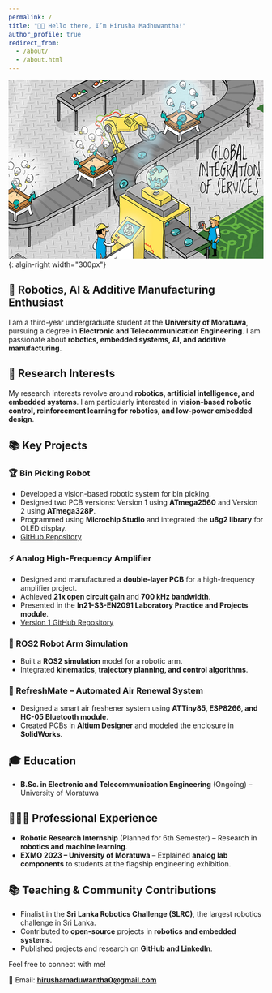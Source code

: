 ```yaml
---
permalink: /
title: "👋🏼 Hello there, I’m Hirusha Madhuwantha!"
author_profile: true
redirect_from: 
  - /about/
  - /about.html
---
```


![Cartoon Inforgrapics of Combining Additive manufacturing, Robotics and AI](/images/Header_image.jpg){: algin-right width="300px"}

## 🤖 Robotics, AI & Additive Manufacturing Enthusiast

I am a third-year undergraduate student at the **University of Moratuwa**, pursuing a degree in **Electronic and Telecommunication Engineering**. I am passionate about **robotics, embedded systems, AI, and additive manufacturing**.

## 🔬 Research Interests

My research interests revolve around **robotics, artificial intelligence, and embedded systems**. I am particularly interested in **vision-based robotic control, reinforcement learning for robotics, and low-power embedded design**.

## 📚 Key Projects

### 🏆 Bin Picking Robot
- Developed a vision-based robotic system for bin picking.
- Designed two PCB versions: Version 1 using **ATmega2560** and Version 2 using **ATmega328P**.
- Programmed using **Microchip Studio** and integrated the **u8g2 library** for OLED display.
- [GitHub Repository](https://github.com/mora-bprs/Bin-picking-source-code/tree/main)

### ⚡ Analog High-Frequency Amplifier
- Designed and manufactured a **double-layer PCB** for a high-frequency amplifier project.
- Achieved **21x open circuit gain** and **700 kHz bandwidth**.
- Presented in the **In21-S3-EN2091 Laboratory Practice and Projects module**.
- [Version 1 GitHub Repository](https://github.com/maduwanthasl/Analog-High-Frequency-Amplifier-V1)

### 🤖 ROS2 Robot Arm Simulation
- Built a **ROS2 simulation** model for a robotic arm.
- Integrated **kinematics, trajectory planning, and control algorithms**.

### 🚀 RefreshMate – Automated Air Renewal System
- Designed a smart air freshener system using **ATTiny85, ESP8266, and HC-05 Bluetooth module**.
- Created PCBs in **Altium Designer** and modeled the enclosure in **SolidWorks**.

## 🎓 Education
- **B.Sc. in Electronic and Telecommunication Engineering** (Ongoing) – University of Moratuwa

## 👨🏻‍🔬 Professional Experience
- **Robotic Research Internship** (Planned for 6th Semester) – Research in **robotics and machine learning**.
- **EXMO 2023 – University of Moratuwa** – Explained **analog lab components** to students at the flagship engineering exhibition.

## 📚 Teaching & Community Contributions
- Finalist in the **Sri Lanka Robotics Challenge (SLRC)**, the largest robotics challenge in Sri Lanka.
- Contributed to **open-source** projects in **robotics and embedded systems**.
- Published projects and research on **GitHub and LinkedIn**.

Feel free to connect with me!

📧 Email: **hirushamaduwantha0@gmail.com**